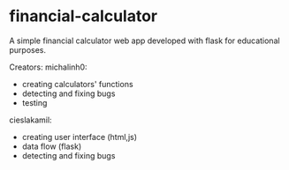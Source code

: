 # financial-calculator
A simple financial calculator web app developed with flask for educational purposes.

Creators:
michalinh0:
- creating calculators' functions
- detecting and fixing bugs
- testing

cieslakamil:
- creating user interface (html,js)
- data flow (flask)
- detecting and fixing bugs
